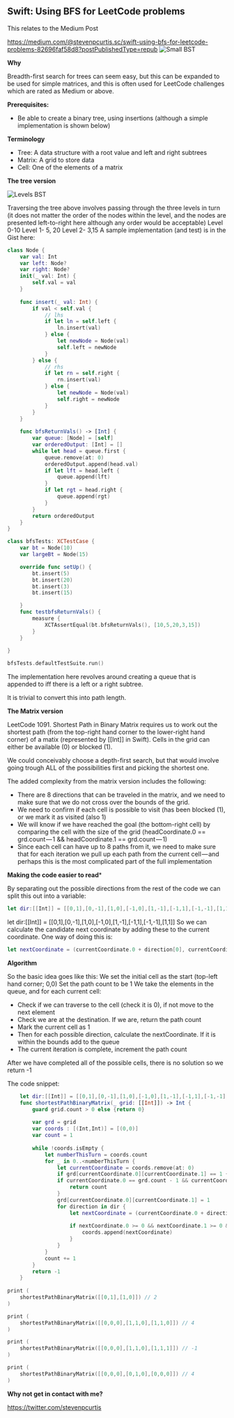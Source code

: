 ## Swift: Using BFS for LeetCode problems

This relates to the Medium Post

 <https://medium.com/@stevenpcurtis.sc/swift-using-bfs-for-leetcode-problems-82696faf58d8?postPublishedType=repub>
![Small BST](https://github.com/stevencurtis/BFSForLeetCode/blob/master/Images/BSTSmall.png)

**Why**

Breadth-first search for trees can seem easy, but this can be expanded to be used for simple matrices, and this is often used for LeetCode challenges which are rated as Medium or above.

**Prerequisites:**

- Be able to create a binary tree, using insertions (although a simple implementation is shown below)

**Terminology**

- Tree: A data structure with a root value and left and right subtrees
- Matrix: A grid to store data
- Cell: One of the elements of a matrix

**The tree version**

![Levels BST](https://github.com/stevencurtis/SwiftCoding/blob/master/LeetCode/SwiftUsingBFSforLeetCodeProblems/Images/BSTSmallLevels.png)

Traversing the tree above involves passing through the three levels in turn (it does not matter the order of the nodes within the level, and the nodes are presented left-to-right here although any order would be acceptable)
Level 0-10
Level 1- 5, 20
Level 2- 3,15
A sample implementation (and test) is in the Gist here:
	
```swift
class Node {
    var val: Int
    var left: Node?
    var right: Node?
    init(_ val: Int) {
        self.val = val
    }
    
    func insert(_ val: Int) {
        if val < self.val {
            // lhs
            if let ln = self.left {
                ln.insert(val)
            } else {
                let newNode = Node(val)
                self.left = newNode
            }
        } else {
            // rhs
            if let rn = self.right {
                rn.insert(val)
            } else {
                let newNode = Node(val)
                self.right = newNode
            }
        }
    }
    
    func bfsReturnVals() -> [Int] {
        var queue: [Node] = [self]
        var orderedOutput: [Int] = []
        while let head = queue.first {
            queue.remove(at: 0)
            orderedOutput.append(head.val)
            if let lft = head.left {
                queue.append(lft)
            }
            if let rgt = head.right {
                queue.append(rgt)
            }
        }
        return orderedOutput
    }
}

class bfsTests: XCTestCase {
    var bt = Node(10)
    var largeBt = Node(15)

    override func setUp() {
        bt.insert(5)
        bt.insert(20)
        bt.insert(3)
        bt.insert(15)

    }
    func testbfsReturnVals() {
        measure {
            XCTAssertEqual(bt.bfsReturnVals(), [10,5,20,3,15])
        }
    }
    
}

bfsTests.defaultTestSuite.run()

```
	
The implementation here revolves around creating a queue that is appended to iff there is a left or a right subtree.

It is trivial to convert this into path length.
	
**The Matrix version**

LeetCode 1091. Shortest Path in Binary Matrix requires us to work out the shortest path (from the top-right hand corner to the lower-right hand corner) of a matix (represented by [[Int]] in Swift). Cells in the grid can either be available (0) or blocked (1).

We could conceivably choose a depth-first search, but that would involve going trough ALL of the possibilities first and picking the shortest one.

The added complexity from the matrix version includes the following:

- There are 8 directions that can be traveled in the matrix, and we need to make sure that we do not cross over the bounds of the grid.
- We need to confirm if each cell is possible to visit (has been blocked (1), or we mark it as visited (also 1)
- We will know if we have reached the goal (the bottom-right cell) by comparing the cell with the size of the grid (headCoordinate.0 == grd.count — 1 && headCoordinate.1 == grd.count — 1)
- Since each cell can have up to 8 paths from it, we need to make sure that for each iteration we pull up each path from the current cell — and perhaps this is the most complicated part of the full implementation

**Making the code easier to read***

By separating out the possible directions from the rest of the code we can split this out into a variable:
	
```swift
let dir:[[Int]] = [[0,1],[0,-1],[1,0],[-1,0],[1,-1],[-1,1],[-1,-1],[1,1]]
```

let dir:[[Int]] = [[0,1],[0,-1],[1,0],[-1,0],[1,-1],[-1,1],[-1,-1],[1,1]]
So we can calculate the candidate next coordinate by adding these to the current coordinate. One way of doing this is:
	
```swift
let nextCoordinate = (currentCoordinate.0 + direction[0], currentCoordinate.1 + direction[1])
```

**Algorithm**

So the basic idea goes like this:
We set the initial cell as the start (top-left hand corner; 0,0)
Set the path count to be 1
We take the elements in the queue, and for each current cell:
	
- Check if we can traverse to the cell (check it is 0), if not move to the next element
- Check we are at the destination. If we are, return the path count
- Mark the current cell as 1
- Then for each possible direction, calculate the nextCoordinate. If it is within the bounds add to the queue
- The current iteration is complete, increment the path count

After we have completed all of the possible cells, there is no solution so we return -1

The code snippet:
	
```swift
	let dir:[[Int]] = [[0,1],[0,-1],[1,0],[-1,0],[1,-1],[-1,1],[-1,-1],[1,1]]
	func shortestPathBinaryMatrix(_ grid: [[Int]]) -> Int {
	    guard grid.count > 0 else {return 0}
	    
	    var grd = grid
	    var coords : [(Int,Int)] = [(0,0)]
	    var count = 1
	    
	    while !coords.isEmpty {
	        let numberThisTurn = coords.count
	        for _ in 0..<numberThisTurn {
	            let currentCoordinate = coords.remove(at: 0)
	            if grd[currentCoordinate.0][currentCoordinate.1] == 1 {continue}
	            if currentCoordinate.0 == grd.count - 1 && currentCoordinate.1 == grd.count - 1 {
	                return count
	            }
	            grd[currentCoordinate.0][currentCoordinate.1] = 1
	            for direction in dir {
	                let nextCoordinate = (currentCoordinate.0 + direction[0], currentCoordinate.1 + direction[1])
	                
	                if nextCoordinate.0 >= 0 && nextCoordinate.1 >= 0 && nextCoordinate.1 < grd.count && nextCoordinate.0 < grd.count {
	                    coords.append(nextCoordinate)
	                }
	            }
	        }
	        count += 1
	    }
	    return -1
	}
	
print (
    shortestPathBinaryMatrix([[0,1],[1,0]]) // 2
)

print (
    shortestPathBinaryMatrix([[0,0,0],[1,1,0],[1,1,0]]) // 4
)

print (
    shortestPathBinaryMatrix([[0,0,0],[1,1,0],[1,1,1]]) // -1
)

print (
    shortestPathBinaryMatrix([[0,0,0],[0,1,0],[0,0,0]]) // 4
)
```
**Why not get in contact with me?**

<https://twitter.com/stevenpcurtis>
